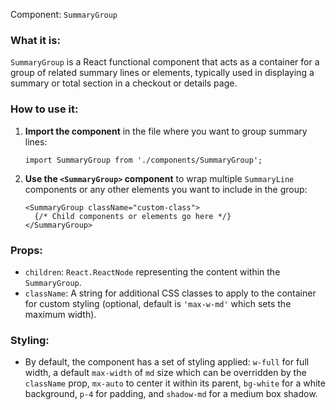 Component: `SummaryGroup`

### What it is:
`SummaryGroup` is a React functional component that acts as a container for a group of related summary lines or elements, typically used in displaying a summary or total section in a checkout or details page.

### How to use it:

1. **Import the component** in the file where you want to group summary lines:
   ```tsx
   import SummaryGroup from './components/SummaryGroup';
   ```

2. **Use the `<SummaryGroup>` component** to wrap multiple `SummaryLine` components or any other elements you want to include in the group:
   ```tsx
   <SummaryGroup className="custom-class">
     {/* Child components or elements go here */}
   </SummaryGroup>
   ```

### Props:

- `children`: `React.ReactNode` representing the content within the `SummaryGroup`.
- `className`: A string for additional CSS classes to apply to the container for custom styling (optional, default is `'max-w-md'` which sets the maximum width).

### Styling:

- By default, the component has a set of styling applied: `w-full` for full width, a default `max-width` of `md` size which can be overridden by the `className` prop, `mx-auto` to center it within its parent, `bg-white` for a white background, `p-4` for padding, and `shadow-md` for a medium box shadow.

